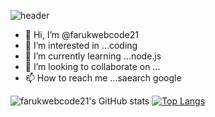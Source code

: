 ![header](https://capsule-render.vercel.app/api?type=rounded&color=gradient&text=Hi%20!%20&height=300&fontSize=100&textBg=true)



- 👋 Hi, I’m @farukwebcode21
- 👀 I’m interested in ...coding
- 🌱 I’m currently learning ...node.js
- 💞️ I’m looking to collaborate on ...
- 📫 How to reach me ...saearch google

<!---
farukwebcode21/farukwebcode21 is a ✨ special ✨ repository because its `README.md` (this file) appears on your GitHub profile.
You can click the Preview link to take a look at your changes.
--->
![farukwebcode21's GitHub stats](https://github-readme-stats.vercel.app/api?username=farukwebcode21&show_icons=true&theme=radical)
[![Top Langs](https://github-readme-stats.vercel.app/api/top-langs/?username=farukwebcode21
)](https://github.com/farukwebcode21/github-readme-stats)





